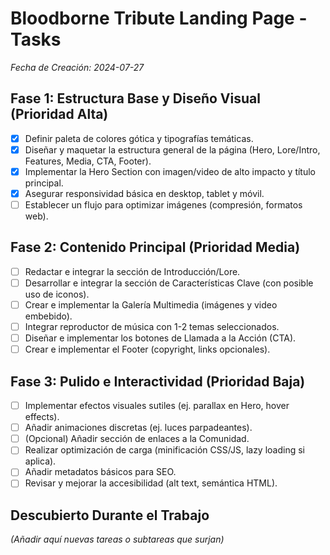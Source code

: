 # Bloodborne Tribute Landing Page - Tasks

*Fecha de Creación: 2024-07-27*

## Fase 1: Estructura Base y Diseño Visual (Prioridad Alta)

- [x] Definir paleta de colores gótica y tipografías temáticas.
- [x] Diseñar y maquetar la estructura general de la página (Hero, Lore/Intro, Features, Media, CTA, Footer).
- [x] Implementar la Hero Section con imagen/video de alto impacto y título principal.
- [x] Asegurar responsividad básica en desktop, tablet y móvil.
- [ ] Establecer un flujo para optimizar imágenes (compresión, formatos web).

## Fase 2: Contenido Principal (Prioridad Media)

- [ ] Redactar e integrar la sección de Introducción/Lore.
- [ ] Desarrollar e integrar la sección de Características Clave (con posible uso de iconos).
- [ ] Crear e implementar la Galería Multimedia (imágenes y video embebido).
- [ ] Integrar reproductor de música con 1-2 temas seleccionados.
- [ ] Diseñar e implementar los botones de Llamada a la Acción (CTA).
- [ ] Crear e implementar el Footer (copyright, links opcionales).

## Fase 3: Pulido e Interactividad (Prioridad Baja)

- [ ] Implementar efectos visuales sutiles (ej. parallax en Hero, hover effects).
- [ ] Añadir animaciones discretas (ej. luces parpadeantes).
- [ ] (Opcional) Añadir sección de enlaces a la Comunidad.
- [ ] Realizar optimización de carga (minificación CSS/JS, lazy loading si aplica).
- [ ] Añadir metadatos básicos para SEO.
- [ ] Revisar y mejorar la accesibilidad (alt text, semántica HTML).

## Descubierto Durante el Trabajo
*(Añadir aquí nuevas tareas o subtareas que surjan)* 